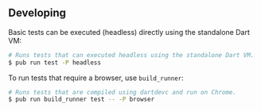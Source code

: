 ## Developing

Basic tests can be executed (headless) directly using the standalone Dart VM:

```bash
# Runs tests that can executed headless using the standalone Dart VM.
$ pub run test -P headless
```

To run tests that require a browser, use `build_runner`:

```bash
# Runs tests that are compiled using dartdevc and run on Chrome.
$ pub run build_runner test -- -P browser
```
